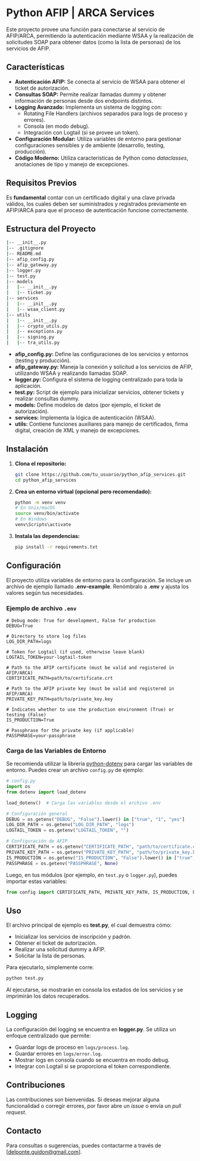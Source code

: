 # Python AFIP | ARCA Services

Este proyecto provee una función para conectarse al servicio de AFIP/ARCA, permitiendo la autenticación mediante WSAA y la realización de solicitudes SOAP para obtener datos (como la lista de personas) de los servicios de AFIP.

## Características

- **Autenticación AFIP:** Se conecta al servicio de WSAA para obtener el ticket de autorización.
- **Consultas SOAP:** Permite realizar llamadas dummy y obtener información de personas desde dos endpoints distintos.
- **Logging Avanzado:** Implementa un sistema de logging con:
  - Rotating File Handlers (archivos separados para logs de proceso y errores).
  - Consola (en modo debug).
  - Integración con Logtail (si se provee un token).
- **Configuración Modular:** Utiliza variables de entorno para gestionar configuraciones sensibles y de ambiente (desarrollo, testing, producción).
- **Código Moderno:** Utiliza características de Python como _dataclasses_, anotaciones de tipo y manejo de excepciones.

## Requisitos Previos

Es **fundamental** contar con un certificado digital y una clave privada válidos, los cuales deben ser suministrados y registrados previamente en AFIP/ARCA para que el proceso de autenticación funcione correctamente.

## Estructura del Proyecto

```bash
|-- __init__.py
|-- .gitignore
|-- README.md
|-- afip_config.py
|-- afip_gateway.py
|-- logger.py
|-- test.py
|-- models
|   |-- __init__.py
|   |-- ticket.py
|-- services
|   |-- __init__.py
|   |-- wsaa_client.py
|-- utils
|   |-- __init__.py
|   |-- crypto_utils.py
|   |-- exceptions.py
|   |-- signing.py
|   |-- tra_utils.py
```

- **afip_config.py:** Define las configuraciones de los servicios y entornos (testing y producción).
- **afip_gateway.py:** Maneja la conexión y solicitud a los servicios de AFIP, utilizando WSAA y realizando llamadas SOAP.
- **logger.py:** Configura el sistema de logging centralizado para toda la aplicación.
- **test.py:** Script de ejemplo para inicializar servicios, obtener tickets y realizar consultas dummy.
- **models:** Define modelos de datos (por ejemplo, el ticket de autorización).
- **services:** Implementa la lógica de autenticación (WSAA).
- **utils:** Contiene funciones auxiliares para manejo de certificados, firma digital, creación de XML y manejo de excepciones.

## Instalación

1. **Clona el repositorio:**

   ```bash
   git clone https://github.com/tu_usuario/python_afip_services.git
   cd python_afip_services
   ```

2. **Crea un entorno virtual (opcional pero recomendado):**

   ```bash
   python -m venv venv
   # En Unix/macOS
   source venv/bin/activate
   # En Windows
   venv\Scripts\activate
   ```

3. **Instala las dependencias:**

   ```bash
   pip install -r requirements.txt
   ```

## Configuración

El proyecto utiliza variables de entorno para la configuración. Se incluye un archivo de ejemplo llamado **.env-example**. Renómbralo a **.env** y ajusta los valores según tus necesidades.

### Ejemplo de archivo `.env`

```env
# Debug mode: True for development, False for production
DEBUG=True

# Directory to store log files
LOG_DIR_PATH=logs

# Token for Logtail (if used, otherwise leave blank)
LOGTAIL_TOKEN=your-logtail-token

# Path to the AFIP certificate (must be valid and registered in AFIP/ARCA)
CERTIFICATE_PATH=path/to/certificate.crt

# Path to the AFIP private key (must be valid and registered in AFIP/ARCA)
PRIVATE_KEY_PATH=path/to/private_key.key

# Indicates whether to use the production environment (True) or testing (False)
IS_PRODUCTION=True

# Passphrase for the private key (if applicable)
PASSPHRASE=your-passphrase
```

### Carga de las Variables de Entorno

Se recomienda utilizar la librería [python-dotenv](https://pypi.org/project/python-dotenv/) para cargar las variables de entorno. Puedes crear un archivo `config.py` de ejemplo:

```python
# config.py
import os
from dotenv import load_dotenv

load_dotenv()  # Carga las variables desde el archivo .env

# Configuración general
DEBUG = os.getenv("DEBUG", "False").lower() in ["true", "1", "yes"]
LOG_DIR_PATH = os.getenv("LOG_DIR_PATH", "logs")
LOGTAIL_TOKEN = os.getenv("LOGTAIL_TOKEN", "")

# Configuración de AFIP
CERTIFICATE_PATH = os.getenv("CERTIFICATE_PATH", "path/to/certificate.crt")
PRIVATE_KEY_PATH = os.getenv("PRIVATE_KEY_PATH", "path/to/private_key.key")
IS_PRODUCTION = os.getenv("IS_PRODUCTION", "False").lower() in ["true", "1", "yes"]
PASSPHRASE = os.getenv("PASSPHRASE", None)
```

Luego, en tus módulos (por ejemplo, en `test.py` o `logger.py`), puedes importar estas variables:

```python
from config import CERTIFICATE_PATH, PRIVATE_KEY_PATH, IS_PRODUCTION, PASSPHRASE
```

## Uso

El archivo principal de ejemplo es **test.py**, el cual demuestra cómo:

- Inicializar los servicios de inscripción y padrón.
- Obtener el ticket de autorización.
- Realizar una solicitud dummy a AFIP.
- Solicitar la lista de personas.

Para ejecutarlo, simplemente corre:

```bash
python test.py
```

Al ejecutarse, se mostrarán en consola los estados de los servicios y se imprimirán los datos recuperados.

## Logging

La configuración del logging se encuentra en **logger.py**. Se utiliza un enfoque centralizado que permite:
- Guardar logs de proceso en `logs/process.log`.
- Guardar errores en `logs/error.log`.
- Mostrar logs en consola cuando se encuentra en modo debug.
- Integrar con Logtail si se proporciona el token correspondiente.

## Contribuciones

Las contribuciones son bienvenidas. Si deseas mejorar alguna funcionalidad o corregir errores, por favor abre un _issue_ o envía un _pull request_.

## Contacto

Para consultas o sugerencias, puedes contactarme a través de [delponte.guidon@gmail.com].

